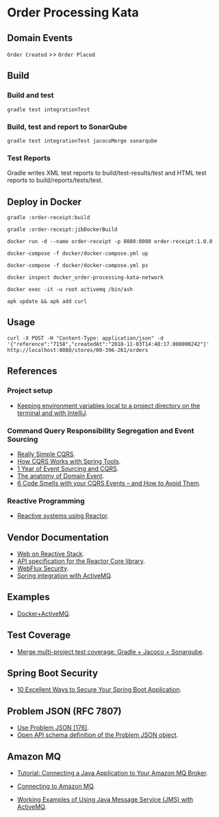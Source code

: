 # Order Processing Kata

## Domain Events

`Order Created` >> `Order Placed`

## Build

### Build and test

```text
gradle test integrationTest
```

### Build, test and report to SonarQube

```text
gradle test integrationTest jacocoMerge sonarqube
```

### Test Reports
Gradle writes XML test reports to build/test-results/test and HTML test reports to build/reports/tests/test.

## Deploy in Docker

`gradle :order-receipt:build`

`gradle :order-receipt:jibDockerBuild`

`docker run -d --name order-receipt -p 8080:8080 order-receipt:1.0.0`

`docker-compose -f docker/docker-compose.yml up`

`docker-compose -f docker/docker-compose.yml ps`

`docker inspect docker_order-processing-kata-network`

`docker exec -it -u root activemq /bin/ash`

`apk update && apk add curl`

## Usage

```text
curl -X POST -H "Content-Type: application/json" -d '{"reference":"7158","createdAt":"2018-11-03T14:48:17.000000242"}' http://localhost:8080/stores/00-396-261/orders
```

## References

### Project setup

* [Keeping environment variables local to a project directory on the terminal and with IntelliJ](https://medium.com/@tmaslen/keeping-environment-variables-local-to-a-project-directory-on-the-terminal-and-with-intellij-c928c2016599).

### Command Query Responsibility Segregation and Event Sourcing

* [Really Simple CQRS](https://kalele.io/blog-posts/really-simple-cqrs/).
* [How CQRS Works with Spring Tools](https://thenewstack.io/how-cqrs-works-with-spring-tools/).
* [1 Year of Event Sourcing and CQRS](https://hackernoon.com/1-year-of-event-sourcing-and-cqrs-fb9033ccd1c6).
* [The anatomy of Domain Event](https://blog.arkency.com/2016/05/the-anatomy-of-domain-event/).
* [6 Code Smells with your CQRS Events – and How to Avoid Them](http://danielwhittaker.me/2014/10/18/6-code-smells-cqrs-events-avoid/).

### Reactive Programming

* [Reactive systems using Reactor](https://musigma.blog/2016/11/21/reactor.html).

## Vendor Documentation

* [Web on Reactive Stack](https://docs.spring.io/spring/docs/current/spring-framework-reference/web-reactive.html).
* [API specification for the Reactor Core library](https://projectreactor.io/docs/core/release/api/index.html).
* [WebFlux Security](https://docs.spring.io/spring-boot/docs/current/reference/html/boot-features-security.html#boot-features-security-webflux).
* [Spring integration with ActiveMQ](https://docs.spring.io/spring/docs/current/spring-framework-reference/integration.html#jms).

## Examples

* [Docker+ActiveMQ](https://github.com/daggerok/spring-boot-rest-jms-activemq).

## Test Coverage

* [Merge multi-project test coverage: Gradle + Jacoco + Sonarqube](https://cristian.io/post/sonar-coverage/).

## Spring Boot Security

* [10 Excellent Ways to Secure Your Spring Boot Application](https://developer.okta.com/blog/2018/07/30/10-ways-to-secure-spring-boot).

## Problem JSON (RFC 7807)

* [Use Problem JSON [176]](https://opensource.zalando.com/restful-api-guidelines/index.html#176).
* [Open API schema definition of the Problem JSON object](https://opensource.zalando.com/problem/schema.yaml).

## Amazon MQ

* [Tutorial: Connecting a Java Application to Your Amazon MQ Broker](https://docs.aws.amazon.com/amazon-mq/latest/developer-guide/amazon-mq-connecting-application.html).

* [Connecting to Amazon MQ](https://docs.aws.amazon.com/amazon-mq/latest/developer-guide/connecting-to-amazon-mq.html).

* [Working Examples of Using Java Message Service (JMS) with ActiveMQ](https://docs.aws.amazon.com/amazon-mq/latest/developer-guide/amazon-mq-working-java-example.html).